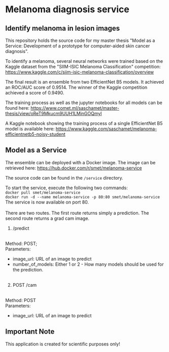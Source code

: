 # Melanoma diagnosis service

## Identify melanoma in lesion images

This repository holds the source code for my master thesis
"Model as a Service: Development of a prototype for computer-aided skin cancer diagnosis".

To identify a melanoma, several neural networks were trained based on the Kaggle dataset from the "SIIM-ISIC Melanoma Classification" competition: <https://www.kaggle.com/c/siim-isic-melanoma-classification/overview>

The final result is an ensemble from two EfficientNet B5 models. It achieved an ROC/AUC score of 0.9514. The winner of the Kaggle competition achieved a score of 0.9490.

The training process as well as the jupyter notebooks for all models can be found here: <https://www.comet.ml/saschamet/master-thesis/view/oReT9Mkucm9UUH1LMinGOQmyl>

A Kaggle notebook showing the training process of a single EfficientNet B5 model is available here: <https://www.kaggle.com/saschamet/melanoma-efficientnetb5-noisy-student>

## Model as a Service

The ensemble can be deployed with a Docker image. The image can be retrieved here: <https://hub.docker.com/r/smet/melanoma-service>

The source code can be found in the `/service` directory.

To start the service, execute the following two commands: <br>
`docker pull smet/melanoma-service`
<br>
`docker run -d --name melanoma-service -p 80:80 smet/melanoma-service`
<br>
The service is now available on port 80.
<br><br>
There are two routes. The first route returns simply a prediction. The second route returns a grad cam image.

1. /predict
<br>
Method: POST;
<br>
Parameters:

- image_url: URL of an image to predict
- number_of_models: Either 1 or 2 - How many models should be used for the prediction.
<br><br>

2. POST ​/cam
<br>
Method: POST
<br>
Parameters:

- image_url: URL of an image to predict

## Important Note

This application is created for scientific purposes only!
